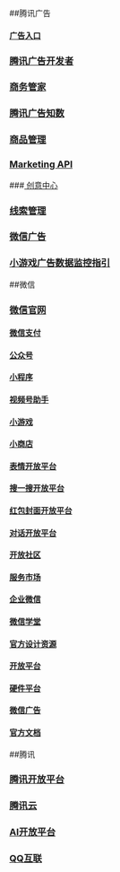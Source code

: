 ##腾讯广告

#### [广告入口](https://ad.qq.com/)
### [腾讯广告开发者](https://developers.e.qq.com/)
### [商务管家](https://e.qq.com/bm/#/)
### [腾讯广告知数](https://dmp.qq.com/dmp)
### [商品管理](https://youhuo.qq.com/)
### [Marketing API](https://developers.e.qq.com/docs/ads)
###[ 创意中心](https://chuangyi.qq.com/)
### [线索管理](https://leads.qq.com/)
### [微信广告](https://ad.weixin.qq.com/main.html#/)
### [⼩游戏⼴告数据监控指引](https://ad.weixin.qq.com/pdf.html?post_id=U2FsdGVkX19aLuD2r1tuKNq/kQ5LjTlvIJr88NrPuqc=?_blank)

##微信

### [微信官网](https://weixin.qq.com/)
#### [微信支付](https://pay.weixin.qq.com/index.php/core/home/login?return_url=%2F)
#### [公众号](https://mp.weixin.qq.com/)
#### [小程序](https://mp.weixin.qq.com/cgi-bin/wx)
#### [视频号助手](https://channels.weixin.qq.com/)
#### [小游戏](https://game.weixin.qq.com/cgi-bin/h5/static/minigame/creative/index.html)
#### [小商店](https://shop.weixin.qq.com/)
#### [表情开放平台](https://sticker.weixin.qq.com/cgi-bin/mmemoticon-bin/loginpage?t=login/index)
#### [搜一搜开放平台](https://search.weixin.qq.com/)
#### [红包封面开放平台](https://cover.weixin.qq.com/cgi-bin/mmcover-bin/readtemplate?t=page/index#/)
#### [对话开放平台](https://openai.weixin.qq.com/)
#### [开放社区](https://developers.weixin.qq.com/community/develop/mixflow)
#### [服务市场](https://fuwu.weixin.qq.com/)
#### [企业微信](https://work.weixin.qq.com/)
#### [微信学堂](https://developers.weixin.qq.com/community/business)
#### [官方设计资源](https://wechat.design/tool/brand/)
#### [开放平台](https://open.weixin.qq.com/)
#### [硬件平台](https://iot.weixin.qq.com/)
#### [微信广告](https://ad.weixin.qq.com/main.html#/)
#### [官方文档](https://developers.weixin.qq.com/doc/)

##腾讯
### [腾讯开放平台](https://open.tencent.com/)
### [腾讯云](https://cloud.tencent.com/)
### [AI开放平台](https://ai.qq.com/)
### [QQ互联](https://wiki.connect.qq.com/)



